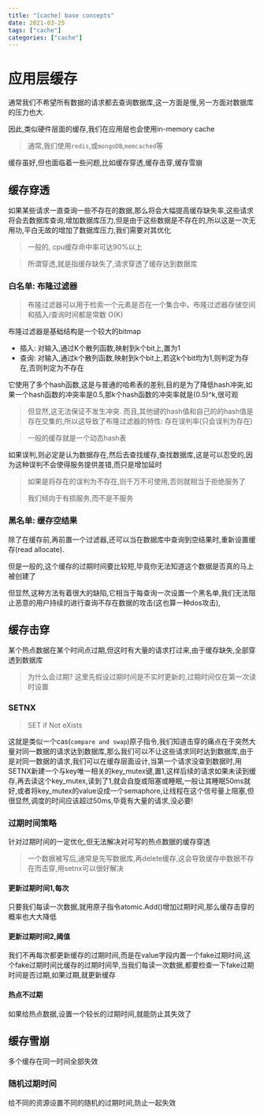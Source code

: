 ```yaml
---
title: "[cache] base concepts"
date: 2021-03-25
tags: ["cache"]
categories: ["cache"]
---
```


# 应用层缓存

通常我们不希望所有数据的请求都去查询数据库,这一方面是慢,另一方面对数据库的压力也大.

因此,类似硬件层面的缓存,我们在应用层也会使用in-memory cache

>  通常,我们使用`redis`,或`mongoDB`,`memcached`等

缓存虽好,但也面临着一些问题,比如缓存穿透,缓存击穿,缓存雪崩

## 缓存穿透

如果某些请求一直查询一些不存在的数据,那么将会大幅提高缓存缺失率,这些请求将会去数据库查询,增加数据库压力,但是由于这些数据是不存在的,所以这是一次无用功,平白无故的增加了数据库压力,我们需要对其优化

> 一般的, cpu缓存命中率可达90%以上

> 所谓穿透,就是指缓存缺失了,请求穿透了缓存达到数据库

### 白名单: 布隆过滤器

> 布隆过滤器可以用于检索一个元素是否在一个集合中。布隆过滤器存储空间和插入/查询时间都是常数 O(K)

布隆过滤器是基础结构是一个较大的bitmap

- 插入: 对输入,通过K个散列函数,映射到k个bit上,置为1
- 查询: 对输入,通过k个散列函数,映射到k个bit上,若这k个bit均为1,则判定为存在,否则判定为不存在

它使用了多个hash函数,这是与普通的哈希表的差别,目的是为了降低hash冲突,如果一个hash函数的冲突率是0.5,那k个hash函数的冲突率就是(0.5)^k,很可观

> 但显然,这无法保证不发生冲突. 而且,其他键的hash值和自己的的hash值是存在交集的,所以这导致了布隆过滤器的特性:  存在误判率(只会误判为存在)

> 一般的缓存就是一个动态hash表

如果误判,则必定是认为数据存在,然后去查找缓存,查找数据库,这是可以忍受的,因为这种误判不会使得服务提供差错,而只是增加延时

>  如果是将存在的误判为不存在,则千万不可使用,否则就相当于拒绝服务了
>
> 我们倾向于有损服务,而不是不服务

### 黑名单: 缓存空结果

除了在缓存前,再前置一个过滤器,还可以当在数据库中查询到空结果时,重新设置缓存(read allocate).

但是一般的,这个缓存的过期时间要比较短,毕竟你无法知道这个数据是否真的马上被创建了

但显然,这种方法有着很大的缺陷,它相当于每查询一次设置一个黑名单,我们无法阻止恶意的用户持续的进行查询不存在数据的攻击(这也算一种dos攻击),

## 缓存击穿

某个热点数据在某个时间点过期,但这时有大量的请求打过来,由于缓存缺失,全部穿透到数据库

> 为什么会过期? 这里先假设过期时间是不实时更新的,过期时间仅在第一次读时设置

### SETNX

> SET if Not eXists

这就是类似一个cas(`compare and swap`)原子指令,我们知道击穿的痛点在于突然大量对同一数据的请求达到数据库,那么我们可以不让这些请求同时达到数据库,由于是对同一数据的请求,我们可以在缓存层面设计,当第一个请求没查到数据时,用SETNX新建一个与key唯一相关的key_mutex键,置1,这样后续的请求如果未读到缓存,再去读这个key_mutex,读到了1,就会自旋或阻塞或睡眠,一般让其睡眠50ms就好,或者将key_mutex的value设成一个semaphore,让线程在这个信号量上阻塞,但很显然,调度的时间应该超过50ms,毕竟有大量的请求,没必要!

### 过期时间策略

针对过期时间的一定优化,但无法解决对可写的热点数据的缓存穿透

> 一个数据被写后,通常是先写数据库,再delete缓存,这会导致缓存中数据不存在而击穿,用setnx可以很好解决

#### 更新过期时间1,每次

只要我们每读一次数据,就用原子指令atomic.Add()增加过期时间,那么缓存击穿的概率也大大降低

#### 更新过期时间2,阈值

我们不再每次都更新缓存的过期时间,而是在value字段内置一个fake过期时间,这个fake过期时间比缓存的过期时间早,当我们每读一次数据,都要检查一下fake过期时间是否过期,如果过期,就更新缓存

#### 热点不过期

如果给热点数据,设置一个较长的过期时间,就能防止其失效了

## 缓存雪崩

多个缓存在同一时间全部失效

### 随机过期时间

给不同的资源设置不同的随机的过期时间,防止一起失效